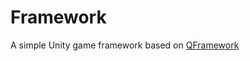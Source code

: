 # Framework
A simple Unity game framework based on [QFramework](https://github.com/liangxiegame/QFramework)
